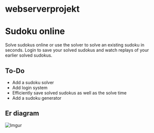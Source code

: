 # webserverprojekt

# Sudoku online

Solve sudokus online or use the solver to solve an existing sudoku in seconds. Login to save your solved sudokus and watch replays of your earlier solved sudokus.

## To-Do

* Add a sudoku solver
* Add login system
* Efficiently save solved sudokus as well as the solve time
* Add a sudoku generator

## Er diagram

![Imgur](https://i.imgur.com/ijquPLR.jpg)
